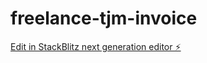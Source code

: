 # freelance-tjm-invoice

[Edit in StackBlitz next generation editor ⚡️](https://stackblitz.com/~/github.com/founet/freelance-tjm-invoice)